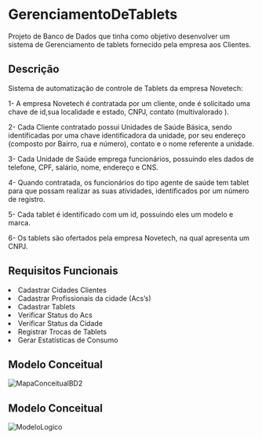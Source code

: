 # GerenciamentoDeTablets
Projeto de Banco de Dados que tinha como objetivo desenvolver um sistema de Gerenciamento de tablets fornecido pela empresa aos Clientes.

<h2> Descrição </h2>

Sistema de automatização de controle de Tablets da empresa Novetech:

1- A empresa Novetech é contratada por um cliente, onde é solicitado uma chave de id,sua localidade e estado, CNPJ, contato (multivalorado ).

2- Cada Cliente contratado possui Unidades de Saúde Básica, sendo identificadas por uma chave identificadora da unidade, por seu endereço (composto por Bairro, rua e número), contato e o nome referente a unidade.

3- Cada Unidade de Saúde emprega funcionários, possuindo eles dados de telefone, CPF, salário, nome, endereço e CNS.

4- Quando contratada, os funcionários do tipo agente de saúde tem tablet para que possam realizar as suas atividades, identificados por um número de registro.

5- Cada tablet é identificado com um id, possuindo eles um modelo e marca.

6- Os tablets são ofertados pela empresa Novetech, na qual apresenta um CNPJ.

<h2> Requisitos Funcionais </h2>
<li> Cadastrar Cidades Clientes </li>
<li> Cadastrar Profissionais da cidade (Acs’s)
<li> Cadastrar Tablets</li>
<li> Verificar Status do Acs</li>
<li> Verificar Status da Cidade</li>
<li> Registrar Trocas de Tablets</li>
<li> Gerar Estatísticas de Consumo</li>

<h2>Modelo Conceitual </h2>

![MapaConceitualBD2](https://user-images.githubusercontent.com/94059293/204288785-8ebe1192-f467-4da6-8b5d-3da2e33c6c46.png)

<h2>Modelo Conceitual </h2>

![ModeloLogico](https://user-images.githubusercontent.com/94059293/204288994-aed5ded2-10be-46f6-941e-1e1c6c072f02.png)
